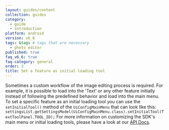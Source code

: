 ```yaml
---
layout: guides/content
collection: guides
category:
  - guide
  - introduction
platform: android
version: v6_6
tags: &tags # tags that are necessary
  - photo editor
published: true
faq_v6_6: true
faq-category: general
order: 3
title: Set a feature as initial loading tool
---
```



Sometimes a custom workflow of the image editing process is required. For example, it is possible to load into the 'Text' or any other feature initially instead of following the predefined behavior and load into the main menu.
To set a specific feature as an initial loading tool you can use the `setInitialTool()` method of the `UiConfigMainMenu` that can look like this: `settingsList.getSettingsModel(UiConfigMainMenu.class).setInitialTool(TextToolPanel.TOOL_ID);`
For more information on customizing the SDK's main menu or initial loading tools, please have a look at our [API Docs](https://docs.photoeditorsdk.com/apidocs/android/{{page.version}}/index.html?ly/img/android/pesdk/ui/model/state/UiConfigMainMenu.html).